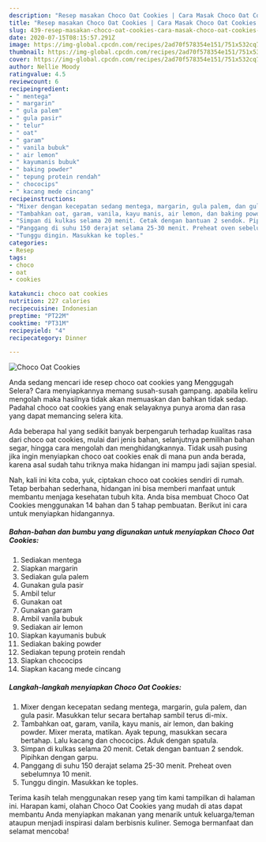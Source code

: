```yaml
---
description: "Resep masakan Choco Oat Cookies | Cara Masak Choco Oat Cookies Yang Paling Enak"
title: "Resep masakan Choco Oat Cookies | Cara Masak Choco Oat Cookies Yang Paling Enak"
slug: 439-resep-masakan-choco-oat-cookies-cara-masak-choco-oat-cookies-yang-paling-enak
date: 2020-07-15T08:15:57.291Z
image: https://img-global.cpcdn.com/recipes/2ad70f578354e151/751x532cq70/choco-oat-cookies-foto-resep-utama.jpg
thumbnail: https://img-global.cpcdn.com/recipes/2ad70f578354e151/751x532cq70/choco-oat-cookies-foto-resep-utama.jpg
cover: https://img-global.cpcdn.com/recipes/2ad70f578354e151/751x532cq70/choco-oat-cookies-foto-resep-utama.jpg
author: Nellie Moody
ratingvalue: 4.5
reviewcount: 6
recipeingredient:
- " mentega"
- " margarin"
- " gula palem"
- " gula pasir"
- " telur"
- " oat"
- " garam"
- " vanila bubuk"
- " air lemon"
- " kayumanis bubuk"
- " baking powder"
- " tepung protein rendah"
- " chococips"
- " kacang mede cincang"
recipeinstructions:
- "Mixer dengan kecepatan sedang mentega, margarin, gula palem, dan gula pasir. Masukkan telur secara bertahap sambil terus di-mix."
- "Tambahkan oat, garam, vanila, kayu manis, air lemon, dan baking powder. Mixer merata, matikan. Ayak tepung, masukkan secara bertahap. Lalu kacang dan chococips. Aduk dengan spatula."
- "Simpan di kulkas selama 20 menit. Cetak dengan bantuan 2 sendok. Pipihkan dengan garpu."
- "Panggang di suhu 150 derajat selama 25-30 menit. Preheat oven sebelumnya 10 menit."
- "Tunggu dingin. Masukkan ke toples."
categories:
- Resep
tags:
- choco
- oat
- cookies

katakunci: choco oat cookies 
nutrition: 227 calories
recipecuisine: Indonesian
preptime: "PT22M"
cooktime: "PT31M"
recipeyield: "4"
recipecategory: Dinner

---
```



![Choco Oat Cookies](https://img-global.cpcdn.com/recipes/2ad70f578354e151/751x532cq70/choco-oat-cookies-foto-resep-utama.jpg)

Anda sedang mencari ide resep choco oat cookies yang Menggugah Selera? Cara menyiapkannya memang susah-susah gampang. apabila keliru mengolah maka hasilnya tidak akan memuaskan dan bahkan tidak sedap. Padahal choco oat cookies yang enak selayaknya punya aroma dan rasa yang dapat memancing selera kita.

Ada beberapa hal yang sedikit banyak berpengaruh terhadap kualitas rasa dari choco oat cookies, mulai dari jenis bahan, selanjutnya pemilihan bahan segar, hingga cara mengolah dan menghidangkannya. Tidak usah pusing jika ingin menyiapkan choco oat cookies enak di mana pun anda berada, karena asal sudah tahu triknya maka hidangan ini mampu jadi sajian spesial.




Nah, kali ini kita coba, yuk, ciptakan choco oat cookies sendiri di rumah. Tetap berbahan sederhana, hidangan ini bisa memberi manfaat untuk membantu menjaga kesehatan tubuh kita. Anda bisa membuat Choco Oat Cookies menggunakan 14 bahan dan 5 tahap pembuatan. Berikut ini cara untuk menyiapkan hidangannya.

<!--inarticleads1-->

##### Bahan-bahan dan bumbu yang digunakan untuk menyiapkan Choco Oat Cookies:

1. Sediakan  mentega
1. Siapkan  margarin
1. Sediakan  gula palem
1. Gunakan  gula pasir
1. Ambil  telur
1. Gunakan  oat
1. Gunakan  garam
1. Ambil  vanila bubuk
1. Sediakan  air lemon
1. Siapkan  kayumanis bubuk
1. Sediakan  baking powder
1. Sediakan  tepung protein rendah
1. Siapkan  chococips
1. Siapkan  kacang mede cincang




<!--inarticleads2-->

##### Langkah-langkah menyiapkan Choco Oat Cookies:

1. Mixer dengan kecepatan sedang mentega, margarin, gula palem, dan gula pasir. Masukkan telur secara bertahap sambil terus di-mix.
1. Tambahkan oat, garam, vanila, kayu manis, air lemon, dan baking powder. Mixer merata, matikan. Ayak tepung, masukkan secara bertahap. Lalu kacang dan chococips. Aduk dengan spatula.
1. Simpan di kulkas selama 20 menit. Cetak dengan bantuan 2 sendok. Pipihkan dengan garpu.
1. Panggang di suhu 150 derajat selama 25-30 menit. Preheat oven sebelumnya 10 menit.
1. Tunggu dingin. Masukkan ke toples.




Terima kasih telah menggunakan resep yang tim kami tampilkan di halaman ini. Harapan kami, olahan Choco Oat Cookies yang mudah di atas dapat membantu Anda menyiapkan makanan yang menarik untuk keluarga/teman ataupun menjadi inspirasi dalam berbisnis kuliner. Semoga bermanfaat dan selamat mencoba!
